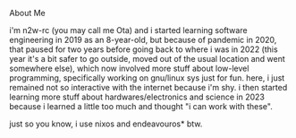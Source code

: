 About Me

i'm n2w-rc (you may call me Ota)
and i started learning software engineering in 2019 as an 8-year-old, but because of pandemic in 2020, that paused for two years before going back to where i was in 2022 (this year it's a bit safer to go outside, moved out of the usual location and went somewhere else), which now involved more stuff about low-level programming, specifically working on gnu/linux sys just for fun.
here, i just remained not so interactive with the internet because i'm shy. i then started learning more stuff about hardwares/electronics and science in 2023 because i learned a little too much and thought "i can work with these".

just so you know, i use nixos and endeavouros* btw.
